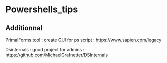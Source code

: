 # Powershells_tips

## Additionnal 
PrimalForms tool : create GUI for ps script : https://www.sapien.com/legacy


Dsinternals : good project for admins :   https://github.com/MichaelGrafnetter/DSInternals
